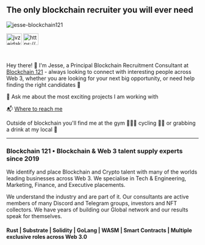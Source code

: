 <h2> The only blockchain recruiter you will ever need </h2>
<p align="left"> <img src="https://komarev.com/ghpvc/?username=jesse-blockchain121&label=Profile%20views&color=0e75b6&style=flat" alt="jesse-blockchain121" /> </p>
</p>
<p align="left">
<a href="https://twitter.com/jvzeidaks" target="blank"><img align="center" src="https://raw.githubusercontent.com/rahuldkjain/github-profile-readme-generator/master/src/images/icons/Social/twitter.svg" alt="jvzeidaks" height="30" width="40" /></a>
<a href="https://www.linkedin.com/in/jesse-zeidaks-972b34107/" target="blank"><img align="center" src="https://raw.githubusercontent.com/rahuldkjain/github-profile-readme-generator/master/src/images/icons/Social/linked-in-alt.svg" alt="https://www.linkedin.com/in/jesse-zeidaks-972b34107/" height="30" width="40" /></a></p>
<br/>



Hey there! 👋 I'm Jesse, a Principal Blockchain Recruitment Consultant at [Blockchain 121](https://www.blockchain121.com/) - always looking to connect with interesting people across Web 3, whether you are looking for your next big opportunity, or need help finding the right candidates 👯 
<br/>


💬 Ask me about the most exciting projects I am working with

📬 [Where to reach me](https://linktr.ee/jvzeidaks)
<br/>


Outside of blockchain you'll find me at the gym 🏋🏽‍♂ cycling 🚴‍♂️ or grabbing a drink at my local 🍺

-----------------------------------------------------------------------------------------------------------------------------------------------------------------------

<h3> Blockchain 121 • Blockchain & Web 3 talent supply experts since 2019 </h3>

We identify and place Blockchain and Crypto talent with many of the worlds leading businesses across Web 3. We specialise in Tech & Engineering, Marketing, Finance, and Executive placements. 

We understand the industry and are part of it. Our consultants are active members of many Discord and Telegram groups, investors and NFT collectors. We have years of building our Global network and our results speak for themselves.

<h4> Rust | Substrate | Solidity | GoLang | WASM | Smart Contracts | Multiple exclusive roles across Web 3.0 </h4>


